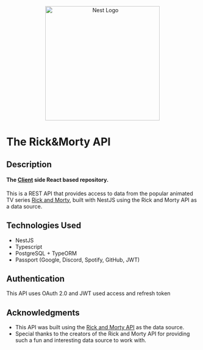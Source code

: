 <p align="center">
  <a href="https://rick-morty-sand.vercel.app" target="blank"><img src="https://www.freepnglogos.com/uploads/rick-and-morty-png/rick-and-morty-portal-shoes-white-clothing-zavvi-23.png" width="300" alt="Nest Logo" /></a>
</p>

# The Rick&Morty API

## Description

#### The [Client](https://github.com/moneyandfame7/rick-morty) side React based repository.

This is a REST API that provides access to data from the popular animated TV series <a href='https://www.adultswim.com/videos/rick-and-morty'>Rick and Morty</a>, built with NestJS using the Rick and Morty API as a data source.

## Technologies Used

- NestJS
- Typescript
- PostgreSQL + TypeORM
- Passport (Google, Discord, Spotify, GitHub, JWT)

## Authentication

This API uses OAuth 2.0 and JWT used access and refresh token


## Acknowledgments

- This API was built using the [Rick and Morty API](https://kamilmysliwiec.com) as the data source.
- Special thanks to the creators of the Rick and Morty API for providing such a fun and interesting data source to work
  with.
